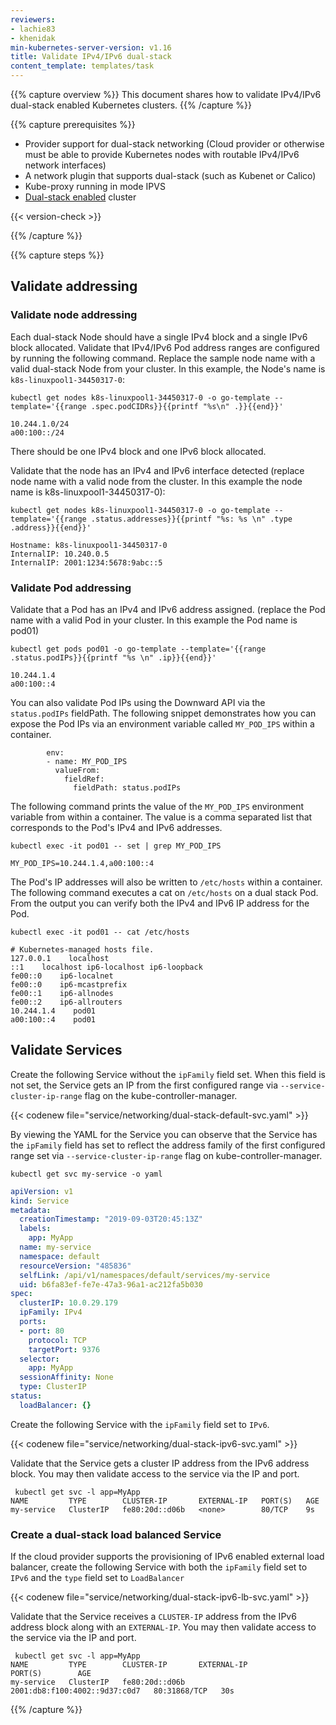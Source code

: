 ```yaml
---
reviewers:
- lachie83
- khenidak
min-kubernetes-server-version: v1.16
title: Validate IPv4/IPv6 dual-stack
content_template: templates/task
---
```


{{% capture overview %}}
This document shares how to validate IPv4/IPv6 dual-stack enabled Kubernetes clusters.
{{% /capture %}}

{{% capture prerequisites %}}

* Provider support for dual-stack networking (Cloud provider or otherwise must be able to provide Kubernetes nodes with routable IPv4/IPv6 network interfaces)
* A network plugin that supports dual-stack (such as Kubenet or Calico)
* Kube-proxy running in mode IPVS
* [Dual-stack enabled](/docs/concepts/services-networking/dual-stack/) cluster

{{< version-check >}}

{{% /capture %}}

{{% capture steps %}}

## Validate addressing

### Validate node addressing

Each dual-stack Node should have a single IPv4 block and a single IPv6 block allocated. Validate that IPv4/IPv6 Pod address ranges are configured by running the following command. Replace the sample node name with a valid dual-stack Node from your cluster. In this example, the Node's name is `k8s-linuxpool1-34450317-0`:

```shell
kubectl get nodes k8s-linuxpool1-34450317-0 -o go-template --template='{{range .spec.podCIDRs}}{{printf "%s\n" .}}{{end}}'
```
```
10.244.1.0/24
a00:100::/24
```
There should be one IPv4 block and one IPv6 block allocated.

Validate that the node has an IPv4 and IPv6 interface detected (replace node name with a valid node from the cluster. In this example the node name is k8s-linuxpool1-34450317-0):
```shell
kubectl get nodes k8s-linuxpool1-34450317-0 -o go-template --template='{{range .status.addresses}}{{printf "%s: %s \n" .type .address}}{{end}}'
```
```
Hostname: k8s-linuxpool1-34450317-0
InternalIP: 10.240.0.5
InternalIP: 2001:1234:5678:9abc::5
```

### Validate Pod addressing

Validate that a Pod has an IPv4 and IPv6 address assigned. (replace the Pod name with a valid Pod in your cluster. In this example the Pod name is pod01)
```shell
kubectl get pods pod01 -o go-template --template='{{range .status.podIPs}}{{printf "%s \n" .ip}}{{end}}'
```
```
10.244.1.4
a00:100::4
```

You can also validate Pod IPs using the Downward API via the `status.podIPs` fieldPath. The following snippet demonstrates how you can expose the Pod IPs via an environment variable called `MY_POD_IPS` within a container.

```
        env:
        - name: MY_POD_IPS
          valueFrom:
            fieldRef:
              fieldPath: status.podIPs
```

The following command prints the value of the `MY_POD_IPS` environment variable from within a container. The value is a comma separated list that corresponds to the Pod's IPv4 and IPv6 addresses.
```shell
kubectl exec -it pod01 -- set | grep MY_POD_IPS
```
```
MY_POD_IPS=10.244.1.4,a00:100::4
```

The Pod's IP addresses will also be written to `/etc/hosts` within a container. The following command executes a cat on `/etc/hosts` on a dual stack Pod. From the output you can verify both the IPv4 and IPv6 IP address for the Pod.

```shell
kubectl exec -it pod01 -- cat /etc/hosts
```
```
# Kubernetes-managed hosts file.
127.0.0.1    localhost
::1    localhost ip6-localhost ip6-loopback
fe00::0    ip6-localnet
fe00::0    ip6-mcastprefix
fe00::1    ip6-allnodes
fe00::2    ip6-allrouters
10.244.1.4    pod01
a00:100::4    pod01
```

## Validate Services

Create the following Service without the `ipFamily` field set. When this field is not set, the Service gets an IP from the first configured range via `--service-cluster-ip-range` flag on the kube-controller-manager.

{{< codenew file="service/networking/dual-stack-default-svc.yaml" >}}

By viewing the YAML for the Service you can observe that the Service has the `ipFamily` field has set to reflect the address family of the first configured range set via `--service-cluster-ip-range` flag on kube-controller-manager.

```shell
kubectl get svc my-service -o yaml
```

```yaml
apiVersion: v1
kind: Service
metadata:
  creationTimestamp: "2019-09-03T20:45:13Z"
  labels:
    app: MyApp
  name: my-service
  namespace: default
  resourceVersion: "485836"
  selfLink: /api/v1/namespaces/default/services/my-service
  uid: b6fa83ef-fe7e-47a3-96a1-ac212fa5b030
spec:
  clusterIP: 10.0.29.179
  ipFamily: IPv4
  ports:
  - port: 80
    protocol: TCP
    targetPort: 9376
  selector:
    app: MyApp
  sessionAffinity: None
  type: ClusterIP
status:
  loadBalancer: {}
```

Create the following Service with the `ipFamily` field set to `IPv6`.

{{< codenew file="service/networking/dual-stack-ipv6-svc.yaml" >}}

Validate that the Service gets a cluster IP address from the IPv6 address block. You may then validate access to the service via the IP and port.
```
 kubectl get svc -l app=MyApp
NAME         TYPE        CLUSTER-IP       EXTERNAL-IP   PORT(S)   AGE
my-service   ClusterIP   fe80:20d::d06b   <none>        80/TCP    9s
```

### Create a dual-stack load balanced Service

If the cloud provider supports the provisioning of IPv6 enabled external load balancer, create the following Service with both the `ipFamily` field set to `IPv6` and the `type` field set to `LoadBalancer`

{{< codenew file="service/networking/dual-stack-ipv6-lb-svc.yaml" >}}

Validate that the Service receives a `CLUSTER-IP` address from the IPv6 address block along with an `EXTERNAL-IP`. You may then validate access to the service via the IP and port.
```
 kubectl get svc -l app=MyApp
NAME         TYPE        CLUSTER-IP       EXTERNAL-IP                     PORT(S)        AGE
my-service   ClusterIP   fe80:20d::d06b   2001:db8:f100:4002::9d37:c0d7   80:31868/TCP   30s
```

{{% /capture %}}
